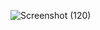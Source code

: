 
![Screenshot (120)](https://user-images.githubusercontent.com/113195648/235357133-e53c4ec7-079d-4e4e-9144-7a39068930f6.png)

